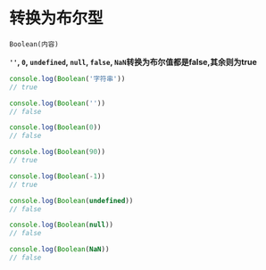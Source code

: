 # 转换为布尔型

`Boolean(内容)`

**`''`, `0`, `undefined`, `null`, `false`, `NaN`转换为布尔值都是false,其余则为true**

```js
console.log(Boolean('字符串'))
// true

console.log(Boolean(''))
// false

console.log(Boolean(0))
// false

console.log(Boolean(90))
// true

console.log(Boolean(-1))
// true

console.log(Boolean(undefined))
// false

console.log(Boolean(null))
// false

console.log(Boolean(NaN))
// false
```


